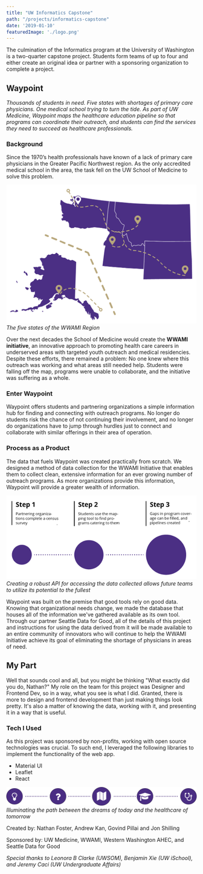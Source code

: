 ```yaml
---
title: "UW Informatics Capstone"
path: "/projects/informatics-capstone"
date: '2019-01-10'
featuredImage: './logo.png'
---
```


The culmination of the Informatics program at the University of Washington is a two-quarter capstone project. Students form teams of up to four and either create an original idea or partner with a sponsoring organization to complete a project. 


## Waypoint

*Thousands of students in need. Five states with shortages of primary care physicians. One medical school trying to turn the tide. As part of UW Medicine, Waypoint maps the healthcare education pipeline so that programs can coordinate their outreach, and students can find the services they need to succeed as healthcare professionals.*

### Background

Since the 1970’s health professionals have known of a lack of primary care physicians in the Greater Pacific Northwest region. As the only accredited medical school in the area, the task fell on the UW School of Medicine to solve this problem.

![](./states.png)
*The five states of the WWAMI Region*

Over the next decades the School of Medicine would create the **WWAMI initiative**, an innovative approach to promoting health care careers in underserved areas with targeted youth outreach and medical residencies. Despite these efforts, there remained a problem: No one knew where this outreach was working and what areas still needed help. Students were falling off the map, programs were unable to collaborate, and the initiative was suffering as a whole.


### Enter Waypoint

Waypoint offers students and partnering organizations a simple information hub for finding and connecting with outreach programs. No longer do students risk the chance of not continuing their involvement, and no longer do organizations have to jump through hurdles just to connect and collaborate with similar offerings in their area of operation.


### Process as a Product

The data that fuels Waypoint was created practically from scratch. We designed a method of data collection for the WWAMI Initiative that enables them to collect clean, extensive information for an ever growing number of outreach programs. As more organizations provide this information, Waypoint will provide a greater wealth of information.

![](./steps.png)
*Creating a robust API for accessing the data collected allows future teams to utilize its potential to the fullest*

Waypoint was built on the premise that good tools rely on good data. Knowing that organizational needs change, we made the database that houses all of the information we've gathered available as its own tool. Through our partner Seattle Data for Good, all of the details of this project and instructions for using the data derived from it will be made available to an entire community of innovators who will continue to help the WWAMI Initiative achieve its goal of eliminating the shortage of physicians in areas of need.


## My Part
Well that sounds cool and all, but you might be thinking "What exactly did you do, Nathan?" My role on the team for this project was Designer and Frontend Dev, so in a way, what you see is what I did. Granted, there is more to design and frontend development than just making things look pretty. It's also a matter of knowing the data, working with it, and presenting it in a way that is useful. 

### Tech I Used
As this project was sponsored by non-profits, working with open source technologies was crucial. To such end, I leveraged the following libraries to implement the functionality of the web app.
- Material UI
- Leaflet
- React

![](./roadmap.png)
*Illuminating the path between the dreams of today and the healthcare of tomorrow*

Created by: Nathan Foster, Andrew Kan, Govind Pillai and Jon Shilling

Sponsored by: UW Medicine, WWAMI, Western Washington AHEC, and Seattle Data for Good

*Special thanks to Leonora B Clarke (UWSOM), Benjamin Xie (UW iSchool), and Jeremy Caci (UW Undergraduate Affairs)*